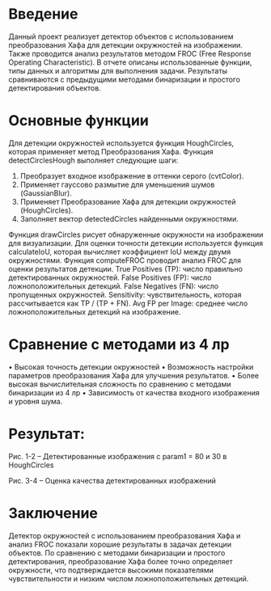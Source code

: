 # Введение
Данный проект реализует детектор объектов с использованием преобразования Хафа для детекции окружностей на изображении. Также проводится анализ результатов методом FROC (Free Response Operating Characteristic). В отчете описаны использованные функции, типы данных и алгоритмы для выполнения задачи. Результаты сравниваются с предыдущими методами бинаризации и простого детектирования объектов.

# Основные функции
Для детекции окружностей используется функция HoughCircles, которая применяет метод Преобразования Хафа.
Функция detectCirclesHough выполняет следующие шаги:
1.	Преобразует входное изображение в оттенки серого (cvtColor).
2.	Применяет гауссово размытие для уменьшения шумов (GaussianBlur).
3.	Применяет Преобразование Хафа для детекции окружностей (HoughCircles).
4.	Заполняет вектор detectedCircles найденными окружностями.
   
Функция drawCircles рисует обнаруженные окружности на изображении для визуализации.
Для оценки точности детекции используется функция calculateIoU, которая вычисляет коэффициент IoU между двумя окружностями.
Функция computeFROC проводит анализ FROC для оценки результатов детекции.
True Positives (TP): число правильно детектированных окружностей.
False Positives (FP): число ложноположительных детекций.
False Negatives (FN): число пропущенных окружностей.
Sensitivity: чувствительность, которая рассчитывается как TP / (TP + FN).
Avg FP per Image: среднее число ложноположительных детекций на изображение.

# Сравнение с методами из 4 лр
•	Высокая точность детекции окружностей 
•	Возможность настройки параметров преобразования Хафа для улучшения результатов.
•	Более высокая вычислительная сложность по сравнению с методами бинаризации из 4 лр
•	Зависимость от качества входного изображения и уровня шума.

# Результат:
   
Рис. 1-2 – Детектированные изображения с param1 = 80 и 30 в HoughCircles
   
Рис. 3-4 – Оценка качества детектированных изображений 

# Заключение
Детектор окружностей с использованием преобразования Хафа и анализ FROC показали хорошие результаты в задачах детекции объектов. По сравнению с методами бинаризации и простого детектирования, преобразование Хафа более точно определяет окружности, что подтверждается высокими показателями чувствительности и низким числом ложноположительных детекций.
